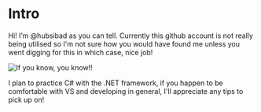 # Intro

Hi! I’m @hubsibad as you can tell. Currently this github account is not really being utilised so I'm not sure how you would have found me unless you went digging for this in which case, nice job!

![If you know, you know!!](https://github.com/user-attachments/assets/8d2df892-64a5-427d-acd2-985f187340d7)

I plan to practice C# with the .NET framework, if you happen to be comfortable with VS and developing in general, I'll appreciate any tips to pick up on!
